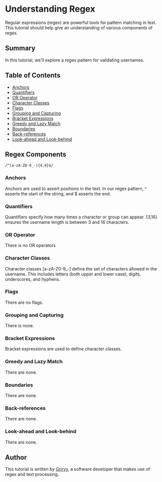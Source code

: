 # Understanding Regex

Regular expressions (regex) are powerful tools for pattern matching in text. This tutorial should help give an understanding of various components of regex.

## Summary
In this tutorial, we'll explore a regex pattern for validating usernames.

## Table of Contents

- [Anchors](#anchors)
- [Quantifiers](#quantifiers)
- [OR Operator](#or-operator)
- [Character Classes](#character-classes)
- [Flags](#flags)
- [Grouping and Capturing](#grouping-and-capturing)
- [Bracket Expressions](#bracket-expressions)
- [Greedy and Lazy Match](#greedy-and-lazy-match)
- [Boundaries](#boundaries)
- [Back-references](#back-references)
- [Look-ahead and Look-behind](#look-ahead-and-look-behind)

## Regex Components
```regex
/^[a-zA-Z0-9_-]{4,9}$/
```

### Anchors
Anchors are used to assert positions in the text. In our regex pattern, ^ asserts the start of the string, and $ asserts the end.

### Quantifiers
Quantifiers specify how many times a character or group can appear. {3,16} ensures the username length is between 3 and 16 characters.

### OR Operator
There is no OR operators

### Character Classes
Character classes [a-zA-Z0-9_-] define the set of characters allowed in the username. This includes letters (both upper and lower case), digits, underscores, and hyphens.

### Flags
There are no flags.

### Grouping and Capturing
There is none.

### Bracket Expressions
Bracket expressions are used to define character classes.

### Greedy and Lazy Match
There are none.

### Boundaries
There are none.

### Back-references
There are none.

### Look-ahead and Look-behind
There are none.

## Author
This tutorial is written by [Grirvy](https://github.com/Grirvy), a software developer that makes use of regex and text processing.
